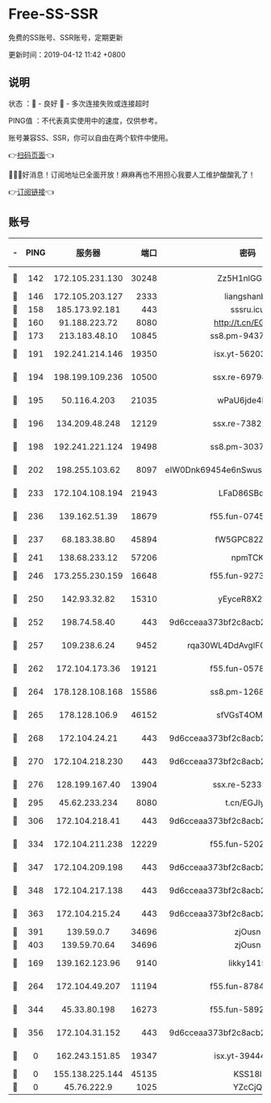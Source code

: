 # Free-SS-SSR

免费的SS账号、SSR账号，定期更新

更新时间：2019-04-12 11:42 +0800

## 说明

状态     ：🙂 - 良好 🙁 - 多次连接失败或连接超时

PING值   ：不代表真实使用中的速度，仅供参考。

账号兼容SS、SSR，你可以自由在两个软件中使用。

👉[扫码页面](https://liesauer.github.io/Free-SS-SSR/)👈

🎉🎉🎉好消息！订阅地址已全面开放！麻麻再也不用担心我要人工维护酸酸乳了！

👉[订阅链接](https://www.liesauer.net/yogurt/subscribe?ACCESS_TOKEN=DAYxR3mMaZAsaqUb)👈

## 账号

|-|PING|服务器|端口|密码|加密方式|区域|
|:----:|:----:|:-----:|-----:|:----:|:----:|:----:|
|🙂|142|172.105.231.130|30248|Zz5H1nlGGKHx|aes-256-cfb|JP|
|🙂|146|172.105.203.127|2333|liangshanbo|chacha20|JP|
|🙂|158|185.173.92.181|443|sssru.icu|rc4-md5|RU|
|🙂|160|91.188.223.72|8080|http://t.cn/EGJIyrl|rc4-md5|RU|
|🙂|173|213.183.48.10|10845|ss8.pm-94375071|rc4-md5|RU|
|🙂|191|192.241.214.146|19350|isx.yt-56203261|aes-256-cfb|US|
|🙂|194|198.199.109.236|10500|ssx.re-69798607|aes-256-cfb|US|
|🙂|195|50.116.4.203|21035|wPaU6jde4NZT|aes-256-cfb|US|
|🙂|196|134.209.48.248|12129|ssx.re-73822117|aes-256-cfb|US|
|🙂|198|192.241.221.124|19498|ss8.pm-30379392|aes-256-cfb|US|
|🙂|202|198.255.103.62|8097|eIW0Dnk69454e6nSwuspv9DmS201tQ0D|aes-256-cfb|US|
|🙂|233|172.104.108.194|21943|LFaD86SBq2lY|aes-256-cfb|JP|
|🙂|236|139.162.51.39|18679|f55.fun-07457025|aes-256-cfb|SG|
|🙂|237|68.183.38.80|45894|fW5GPC82Z97G|aes-256-cfb|GB|
|🙂|241|138.68.233.12|57206|npmTCK|rc4-md5|US|
|🙂|246|173.255.230.159|16648|f55.fun-92736246|aes-256-cfb|US|
|🙂|250|142.93.32.82|15310|yEyceR8X2EVd|aes-256-cfb|GB|
|🙂|252|198.74.58.40|443|9d6cceaa373bf2c8acb22e60b6a58be6|aes-256-cfb|US|
|🙂|257|109.238.6.24|9452|rqa30WL4DdAvgIFG6Fs3znzTa|aes-256-cfb|FR|
|🙂|262|172.104.173.36|19121|f55.fun-05780553|aes-256-cfb|SG|
|🙂|264|178.128.108.168|15586|ss8.pm-12681004|aes-256-cfb|SG|
|🙂|265|178.128.106.9|46152|sfVGsT4OMxHC|aes-256-cfb|SG|
|🙂|268|172.104.24.21|443|9d6cceaa373bf2c8acb22e60b6a58be6|aes-256-cfb|US|
|🙂|270|172.104.218.230|443|9d6cceaa373bf2c8acb22e60b6a58be6|aes-256-cfb|US|
|🙂|276|128.199.167.40|13904|ssx.re-52335495|aes-256-cfb|SG|
|🙂|295|45.62.233.234|8080|t.cn/EGJIyrl|rc4-md5|CA|
|🙂|306|172.104.218.41|443|9d6cceaa373bf2c8acb22e60b6a58be6|aes-256-cfb|US|
|🙂|334|172.104.211.238|12229|f55.fun-52020362|aes-256-cfb|US|
|🙂|347|172.104.209.198|443|9d6cceaa373bf2c8acb22e60b6a58be6|aes-256-cfb|US|
|🙂|348|172.104.217.138|443|9d6cceaa373bf2c8acb22e60b6a58be6|aes-256-cfb|US|
|🙂|363|172.104.215.24|443|9d6cceaa373bf2c8acb22e60b6a58be6|aes-256-cfb|US|
|🙂|391|139.59.0.7|34696|zjOusn|chacha20|IN|
|🙂|403|139.59.70.64|34696|zjOusn|chacha20|IN|
|🙂|169|139.162.123.96|9140|likky1415|aes-256-cfb|JP|
|🙂|264|172.104.49.207|11194|f55.fun-87849957|aes-256-cfb|SG|
|🙂|344|45.33.80.198|16273|f55.fun-58920091|aes-256-cfb|US|
|🙂|356|172.104.31.152|443|9d6cceaa373bf2c8acb22e60b6a58be6|aes-256-cfb|US|
|🙁|0|162.243.151.85|19347|isx.yt-39444935|aes-256-cfb|US|
|🙁|0|155.138.225.144|45135|KSS18l|rc4-md5|US|
|🙁|0|45.76.222.9|1025|YZcCjQ|rc4-md5|JP|
